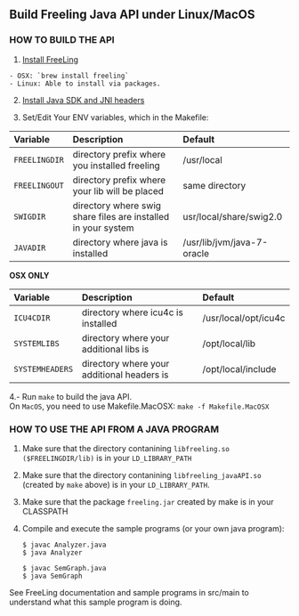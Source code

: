 ## Build Freeling Java API under Linux/MacOS

### HOW TO BUILD THE API

  1. [Install FreeLing](https://talp-upc.gitbooks.io/freeling-user-manual/content/installation.html)

    - OSX: `brew install freeling`
    - Linux: Able to install via packages.

  2. [Install Java SDK and JNI headers](http://www.oracle.com/technetwork/java/javase/downloads/jdk8-downloads-2133151.html)

  3. Set/Edit Your ENV variables, which in the Makefile:
  
  Variable       | Description                                                       | Default                    |
  :------------- | :---------------------------------------------------------------- | :------------------------- |
  `FREELINGDIR`  | directory prefix where you installed freeling                     | /usr/local                 |
  `FREELINGOUT`  | directory prefix where your lib will be placed                    | same directory             |
  `SWIGDIR`      | directory where swig share files are installed in your system     | usr/local/share/swig2.0    |
  `JAVADIR`      | directory where java is installed                                 | /usr/lib/jvm/java-7-oracle |

  **OSX ONLY**  

  Variable         | Description                                   | Default                |
  :--------------- | :-------------------------------------------- | :--------------------- |
  `ICU4CDIR`       | directory where icu4c is installed            | /usr/local/opt/icu4c   |
  `SYSTEMLIBS`     | directory where your additional libs is       | /opt/local/lib         |
  `SYSTEMHEADERS`  | directory where your additional headers is    | /opt/local/include     |

  4.- Run `make` to build the java API.  
      On `MacOS`, you need to use Makefile.MacOSX: `make -f Makefile.MacOSX`


### HOW TO USE THE API FROM A JAVA PROGRAM

  1. Make sure that the directory contanining `libfreeling.so` `($FREELINGDIR/lib)` is in your `LD_LIBRARY_PATH`

  2. Make sure that the directory contanining `libfreeling_javaAPI.so` (created by `make` above) is in your `LD_LIBRARY_PATH`.

  3. Make sure that the package `freeling.jar` created by make is in your CLASSPATH

  4. Compile and execute the sample programs (or your own java program): 

         $ javac Analyzer.java
         $ java Analyzer

         $ javac SemGraph.java
         $ java SemGraph

 See FreeLing documentation and sample programs in src/main to
 understand what this sample program is doing.
